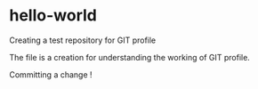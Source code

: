 # hello-world
Creating a test repository for GIT profile


The file is a creation for understanding the working of GIT profile.

Committing a change !
